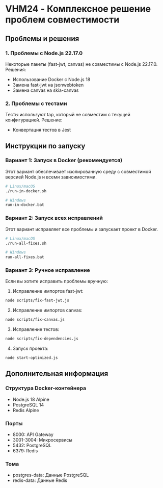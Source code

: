 # VHM24 - Комплексное решение проблем совместимости

## Проблемы и решения

### 1. Проблемы с Node.js 22.17.0

Некоторые пакеты (fast-jwt, canvas) не совместимы с Node.js 22.17.0. Решения:

- Использование Docker с Node.js 18
- Замена fast-jwt на jsonwebtoken
- Замена canvas на skia-canvas

### 2. Проблемы с тестами

Тесты используют tap, который не совместим с текущей конфигурацией. Решение:

- Конвертация тестов в Jest

## Инструкции по запуску

### Вариант 1: Запуск в Docker (рекомендуется)

Этот вариант обеспечивает изолированную среду с совместимой версией Node.js и всеми зависимостями.

```bash
# Linux/macOS
./run-in-docker.sh

# Windows
run-in-docker.bat
```

### Вариант 2: Запуск всех исправлений

Этот вариант исправляет все проблемы и запускает проект в Docker.

```bash
# Linux/macOS
./run-all-fixes.sh

# Windows
run-all-fixes.bat
```

### Вариант 3: Ручное исправление

Если вы хотите исправить проблемы вручную:

1. Исправление импортов fast-jwt:

```bash
node scripts/fix-fast-jwt.js
```

2. Исправление импортов canvas:

```bash
node scripts/fix-canvas.js
```

3. Исправление тестов:

```bash
node scripts/fix-dependencies.js
```

4. Запуск проекта:

```bash
node start-optimized.js
```

## Дополнительная информация

### Структура Docker-контейнера

- Node.js 18 Alpine
- PostgreSQL 14
- Redis Alpine

### Порты

- 8000: API Gateway
- 3001-3004: Микросервисы
- 5432: PostgreSQL
- 6379: Redis

### Тома

- postgres-data: Данные PostgreSQL
- redis-data: Данные Redis
